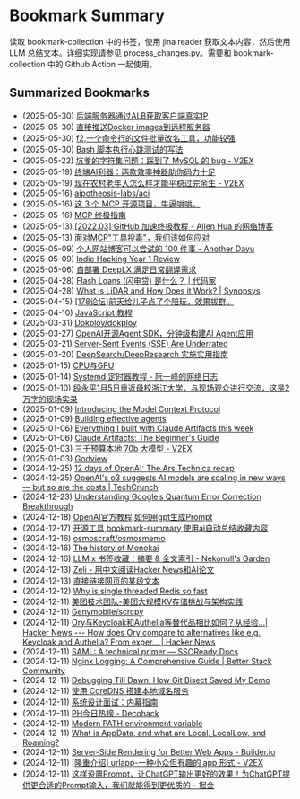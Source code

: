 # Bookmark Summary 
读取 bookmark-collection 中的书签，使用 jina reader 获取文本内容，然后使用 LLM 总结文本。详细实现请参见 process_changes.py。需要和 bookmark-collection 中的 Github Action 一起使用。
    
## Summarized Bookmarks
- (2025-05-30) [后端服务器通过ALB获取客户端真实IP](_posts/202505/2025-05-30-%E5%90%8E%E7%AB%AF%E6%9C%8D%E5%8A%A1%E5%99%A8%E9%80%9A%E8%BF%87alb%E8%8E%B7%E5%8F%96%E5%AE%A2%E6%88%B7%E7%AB%AF%E7%9C%9F%E5%AE%9Eip.md)
- (2025-05-30) [直接推送Docker images到远程服务器](_posts/202505/2025-05-30-%E7%9B%B4%E6%8E%A5%E6%8E%A8%E9%80%81docker-images%E5%88%B0%E8%BF%9C%E7%A8%8B%E6%9C%8D%E5%8A%A1%E5%99%A8.md)
- (2025-05-30) [f2,一个命令行的文件批量改名工具，功能较强](_posts/202505/2025-05-30-f2%2C%E4%B8%80%E4%B8%AA%E5%91%BD%E4%BB%A4%E8%A1%8C%E7%9A%84%E6%96%87%E4%BB%B6%E6%89%B9%E9%87%8F%E6%94%B9%E5%90%8D%E5%B7%A5%E5%85%B7%EF%BC%8C%E5%8A%9F%E8%83%BD%E8%BE%83%E5%BC%BA.md)
- (2025-05-30) [Bash 脚本执行心跳测试的写法](_posts/202505/2025-05-30-bash-%E8%84%9A%E6%9C%AC%E6%89%A7%E8%A1%8C%E5%BF%83%E8%B7%B3%E6%B5%8B%E8%AF%95%E7%9A%84%E5%86%99%E6%B3%95.md)
- (2025-05-22) [坑爹的字符集问题：踩到了 MySQL 的 bug - V2EX](_posts/202505/2025-05-22-%E5%9D%91%E7%88%B9%E7%9A%84%E5%AD%97%E7%AC%A6%E9%9B%86%E9%97%AE%E9%A2%98%EF%BC%9A%E8%B8%A9%E5%88%B0%E4%BA%86-mysql-%E7%9A%84-bug---v2ex.md)
- (2025-05-19) [终端AI利器：两款效率神器助你码力十足](_posts/202505/2025-05-19-%E7%BB%88%E7%AB%AFai%E5%88%A9%E5%99%A8%EF%BC%9A%E4%B8%A4%E6%AC%BE%E6%95%88%E7%8E%87%E7%A5%9E%E5%99%A8%E5%8A%A9%E4%BD%A0%E7%A0%81%E5%8A%9B%E5%8D%81%E8%B6%B3.md)
- (2025-05-19) [现在农村老年入怎么样才能平稳过完余生 - V2EX](_posts/202505/2025-05-19-%E7%8E%B0%E5%9C%A8%E5%86%9C%E6%9D%91%E8%80%81%E5%B9%B4%E5%85%A5%E6%80%8E%E4%B9%88%E6%A0%B7%E6%89%8D%E8%83%BD%E5%B9%B3%E7%A8%B3%E8%BF%87%E5%AE%8C%E4%BD%99%E7%94%9F---v2ex.md)
- (2025-05-16) [aipotheosis-labs/aci](_posts/202505/2025-05-16-aipotheosis-labs-aci.md)
- (2025-05-16) [这 3 个 MCP 开源项目，牛逼哄哄。](_posts/202505/2025-05-16-%E8%BF%99-3-%E4%B8%AA-mcp-%E5%BC%80%E6%BA%90%E9%A1%B9%E7%9B%AE%EF%BC%8C%E7%89%9B%E9%80%BC%E5%93%84%E5%93%84%E3%80%82.md)
- (2025-05-16) [MCP 终极指南](_posts/202505/2025-05-16-mcp-%E7%BB%88%E6%9E%81%E6%8C%87%E5%8D%97.md)
- (2025-05-13) [[2022.03] GitHub 加速终极教程 -         Allen Hua 的网络博客](_posts/202505/2025-05-13-%5B2022.03%5D-github-%E5%8A%A0%E9%80%9F%E7%BB%88%E6%9E%81%E6%95%99%E7%A8%8B---allen-hua-%E7%9A%84%E7%BD%91%E7%BB%9C%E5%8D%9A%E5%AE%A2.md)
- (2025-05-13) [面对MCP"工具投毒"，我们该如何应对](_posts/202505/2025-05-13-%E9%9D%A2%E5%AF%B9mcp-%E5%B7%A5%E5%85%B7%E6%8A%95%E6%AF%92-%EF%BC%8C%E6%88%91%E4%BB%AC%E8%AF%A5%E5%A6%82%E4%BD%95%E5%BA%94%E5%AF%B9.md)
- (2025-05-09) [个人网站博客可以尝试的 100 件事 - Another Dayu](_posts/202505/2025-05-09-%E4%B8%AA%E4%BA%BA%E7%BD%91%E7%AB%99%E5%8D%9A%E5%AE%A2%E5%8F%AF%E4%BB%A5%E5%B0%9D%E8%AF%95%E7%9A%84-100-%E4%BB%B6%E4%BA%8B---another-dayu.md)
- (2025-05-09) [Indie Hacking Year 1 Review](_posts/202505/2025-05-09-indie-hacking-year-1-review.md)
- (2025-05-06) [自部署 DeepLX 满足日常翻译需求](_posts/202505/2025-05-06-%E8%87%AA%E9%83%A8%E7%BD%B2-deeplx-%E6%BB%A1%E8%B6%B3%E6%97%A5%E5%B8%B8%E7%BF%BB%E8%AF%91%E9%9C%80%E6%B1%82.md)
- (2025-04-28) [Flash Loans (闪电贷) 是什么？ | 代码家](_posts/202504/2025-04-28-flash-loans-%28%E9%97%AA%E7%94%B5%E8%B4%B7%29-%E6%98%AF%E4%BB%80%E4%B9%88%EF%BC%9F-%E4%BB%A3%E7%A0%81%E5%AE%B6.md)
- (2025-04-28) [What is LiDAR and How Does it Work? | Synopsys](_posts/202504/2025-04-28-what-is-lidar-and-how-does-it-work-synopsys.md)
- (2025-04-15) [[178论坛]前天给儿子点了个陪玩，效果拔群。](_posts/202504/2025-04-15-%5B178%E8%AE%BA%E5%9D%9B%5D%E5%89%8D%E5%A4%A9%E7%BB%99%E5%84%BF%E5%AD%90%E7%82%B9%E4%BA%86%E4%B8%AA%E9%99%AA%E7%8E%A9%EF%BC%8C%E6%95%88%E6%9E%9C%E6%8B%94%E7%BE%A4%E3%80%82.md)
- (2025-04-10) [JavaScript 教程](_posts/202504/2025-04-10-javascript-%E6%95%99%E7%A8%8B.md)
- (2025-03-31) [Dokploy/dokploy](_posts/202503/2025-03-31-dokploy-dokploy.md)
- (2025-03-27) [OpenAI开源Agent SDK，分钟级构建AI Agent应用 ](_posts/202503/2025-03-27-openai%E5%BC%80%E6%BA%90agent-sdk%EF%BC%8C%E5%88%86%E9%92%9F%E7%BA%A7%E6%9E%84%E5%BB%BAai-agent%E5%BA%94%E7%94%A8.md)
- (2025-03-21) [Server-Sent Events (SSE) Are Underrated](_posts/202503/2025-03-21-server-sent-events-%28sse%29-are-underrated.md)
- (2025-03-20) [DeepSearch/DeepResearch 实施实用指南](_posts/202503/2025-03-20-deepsearch-deepresearch-%E5%AE%9E%E6%96%BD%E5%AE%9E%E7%94%A8%E6%8C%87%E5%8D%97.md)
- (2025-01-15) [CPU与GPU](_posts/202501/2025-01-15-cpu%E4%B8%8Egpu.md)
- (2025-01-14) [Systemd 定时器教程 - 阮一峰的网络日志](_posts/202501/2025-01-14-systemd-%E5%AE%9A%E6%97%B6%E5%99%A8%E6%95%99%E7%A8%8B---%E9%98%AE%E4%B8%80%E5%B3%B0%E7%9A%84%E7%BD%91%E7%BB%9C%E6%97%A5%E5%BF%97.md)
- (2025-01-10) [段永平1月5日重返母校浙江大学，与现场观众进行交流，这是2万字的现场实录](_posts/202501/2025-01-10-%E6%AE%B5%E6%B0%B8%E5%B9%B31%E6%9C%885%E6%97%A5%E9%87%8D%E8%BF%94%E6%AF%8D%E6%A0%A1%E6%B5%99%E6%B1%9F%E5%A4%A7%E5%AD%A6%EF%BC%8C%E4%B8%8E%E7%8E%B0%E5%9C%BA%E8%A7%82%E4%BC%97%E8%BF%9B%E8%A1%8C%E4%BA%A4%E6%B5%81%EF%BC%8C%E8%BF%99%E6%98%AF2%E4%B8%87%E5%AD%97%E7%9A%84%E7%8E%B0%E5%9C%BA%E5%AE%9E%E5%BD%95.md)
- (2025-01-09) [Introducing the Model Context Protocol](_posts/202501/2025-01-09-introducing-the-model-context-protocol.md)
- (2025-01-09) [Building effective agents](_posts/202501/2025-01-09-building-effective-agents.md)
- (2025-01-06) [Everything I built with Claude Artifacts this week](_posts/202501/2025-01-06-everything-i-built-with-claude-artifacts-this-week.md)
- (2025-01-06) [Claude Artifacts: The Beginner's Guide](_posts/202501/2025-01-06-claude-artifacts-the-beginner%27s-guide.md)
- (2025-01-03) [三千预算本地 70b 大模型 - V2EX](_posts/202501/2025-01-03-%E4%B8%89%E5%8D%83%E9%A2%84%E7%AE%97%E6%9C%AC%E5%9C%B0-70b-%E5%A4%A7%E6%A8%A1%E5%9E%8B---v2ex.md)
- (2025-01-03) [Godview](_posts/202501/2025-01-03-godview.md)
- (2024-12-25) [12 days of OpenAI: The Ars Technica recap](_posts/202412/2024-12-25-12-days-of-openai-the-ars-technica-recap.md)
- (2024-12-25) [OpenAI's o3 suggests AI models are scaling in new ways — but so are the costs | TechCrunch](_posts/202412/2024-12-25-openai%27s-o3-suggests-ai-models-are-scaling-in-new-ways-%E2%80%94-but-so-are-the-costs-techcrunch.md)
- (2024-12-23) [Understanding Google’s Quantum Error Correction Breakthrough](_posts/202412/2024-12-23-understanding-google%E2%80%99s-quantum-error-correction-breakthrough.md)
- (2024-12-18) [OpenAI官方教程,如何用gpt生成Prompt](_posts/202412/2024-12-18-openai%E5%AE%98%E6%96%B9%E6%95%99%E7%A8%8B%2C%E5%A6%82%E4%BD%95%E7%94%A8gpt%E7%94%9F%E6%88%90prompt.md)
- (2024-12-17) [开源工具,bookmark-summary,使用ai自动总结收藏内容](_posts/202412/2024-12-17-%E5%BC%80%E6%BA%90%E5%B7%A5%E5%85%B7%2Cbookmark-summary%2C%E4%BD%BF%E7%94%A8ai%E8%87%AA%E5%8A%A8%E6%80%BB%E7%BB%93%E6%94%B6%E8%97%8F%E5%86%85%E5%AE%B9.md)
- (2024-12-16) [osmoscraft/osmosmemo](_posts/202412/2024-12-16-osmoscraft-osmosmemo.md)
- (2024-12-16) [The history of Monokai](_posts/202412/2024-12-16-the-history-of-monokai.md)
- (2024-12-16) [LLM x 书签收藏：摘要 & 全文索引 - Nekonull's Garden](_posts/202412/2024-12-16-llm-x-%E4%B9%A6%E7%AD%BE%E6%94%B6%E8%97%8F%EF%BC%9A%E6%91%98%E8%A6%81-%26-%E5%85%A8%E6%96%87%E7%B4%A2%E5%BC%95---nekonull%27s-garden.md)
- (2024-12-13) [Zeli - 用中文阅读Hacker News和AI论文](_posts/202412/2024-12-13-zeli---%E7%94%A8%E4%B8%AD%E6%96%87%E9%98%85%E8%AF%BBhacker-news%E5%92%8Cai%E8%AE%BA%E6%96%87.md)
- (2024-12-13) [直接链接网页的某段文本](_posts/202412/2024-12-13-%E7%9B%B4%E6%8E%A5%E9%93%BE%E6%8E%A5%E7%BD%91%E9%A1%B5%E7%9A%84%E6%9F%90%E6%AE%B5%E6%96%87%E6%9C%AC.md)
- (2024-12-12) [Why is single threaded Redis so fast](_posts/202412/2024-12-12-why-is-single-threaded-redis-so-fast.md)
- (2024-12-11) [美团技术团队-美团大规模KV存储挑战与架构实践](_posts/202412/2024-12-11-%E7%BE%8E%E5%9B%A2%E6%8A%80%E6%9C%AF%E5%9B%A2%E9%98%9F-%E7%BE%8E%E5%9B%A2%E5%A4%A7%E8%A7%84%E6%A8%A1kv%E5%AD%98%E5%82%A8%E6%8C%91%E6%88%98%E4%B8%8E%E6%9E%B6%E6%9E%84%E5%AE%9E%E8%B7%B5.md)
- (2024-12-11) [Genymobile/scrcpy](_posts/202412/2024-12-11-genymobile-scrcpy.md)
- (2024-12-11) [Ory与Keycloak和Authelia等替代品相比如何？从经验…| Hacker News --- How does Ory compare to alternatives like e.g. Keycloak and Authelia? From exper... | Hacker News](_posts/202412/2024-12-11-ory%E4%B8%8Ekeycloak%E5%92%8Cauthelia%E7%AD%89%E6%9B%BF%E4%BB%A3%E5%93%81%E7%9B%B8%E6%AF%94%E5%A6%82%E4%BD%95%EF%BC%9F%E4%BB%8E%E7%BB%8F%E9%AA%8C%E2%80%A6-hacker-news-----how-does-ory-compare-to-alternatives-like-e.g.-keycloak-and-authelia-from-exper...-hacker-news.md)
- (2024-12-11) [SAML: A technical primer — SSOReady Docs](_posts/202412/2024-12-11-saml-a-technical-primer-%E2%80%94-ssoready-docs.md)
- (2024-12-11) [Nginx Logging: A Comprehensive Guide | Better Stack Community](_posts/202412/2024-12-11-nginx-logging-a-comprehensive-guide-better-stack-community.md)
- (2024-12-11) [Debugging Till Dawn: How Git Bisect Saved My Demo](_posts/202412/2024-12-11-debugging-till-dawn-how-git-bisect-saved-my-demo.md)
- (2024-12-11) [使用 CoreDNS 搭建本地域名服务](_posts/202412/2024-12-11-%E4%BD%BF%E7%94%A8-coredns-%E6%90%AD%E5%BB%BA%E6%9C%AC%E5%9C%B0%E5%9F%9F%E5%90%8D%E6%9C%8D%E5%8A%A1.md)
- (2024-12-11) [系统设计面试：内幕指南](_posts/202412/2024-12-11-%E7%B3%BB%E7%BB%9F%E8%AE%BE%E8%AE%A1%E9%9D%A2%E8%AF%95%EF%BC%9A%E5%86%85%E5%B9%95%E6%8C%87%E5%8D%97.md)
- (2024-12-11) [PH今日热榜 - Decohack](_posts/202412/2024-12-11-ph%E4%BB%8A%E6%97%A5%E7%83%AD%E6%A6%9C---decohack.md)
- (2024-12-11) [Modern PATH environment variable](_posts/202412/2024-12-11-modern-path-environment-variable.md)
- (2024-12-11) [What is AppData, and what are Local, LocalLow, and Roaming?](_posts/202412/2024-12-11-what-is-appdata%2C-and-what-are-local%2C-locallow%2C-and-roaming.md)
- (2024-12-11) [Server-Side Rendering for Better Web Apps - Builder.io](_posts/202412/2024-12-11-server-side-rendering-for-better-web-apps---builder.io.md)
- (2024-12-11) [[隆重介绍] urlapp-一种小众但有趣的 app 形式 - V2EX](_posts/202412/2024-12-11-%5B%E9%9A%86%E9%87%8D%E4%BB%8B%E7%BB%8D%5D-urlapp-%E4%B8%80%E7%A7%8D%E5%B0%8F%E4%BC%97%E4%BD%86%E6%9C%89%E8%B6%A3%E7%9A%84-app-%E5%BD%A2%E5%BC%8F---v2ex.md)
- (2024-12-11) [这样设置Prompt，让ChatGPT输出更好的效果！为ChatGPT提供更合适的Prompt输入，我们就能得到更优质的 - 掘金](_posts/202412/2024-12-11-%E8%BF%99%E6%A0%B7%E8%AE%BE%E7%BD%AEprompt%EF%BC%8C%E8%AE%A9chatgpt%E8%BE%93%E5%87%BA%E6%9B%B4%E5%A5%BD%E7%9A%84%E6%95%88%E6%9E%9C%EF%BC%81%E4%B8%BAchatgpt%E6%8F%90%E4%BE%9B%E6%9B%B4%E5%90%88%E9%80%82%E7%9A%84prompt%E8%BE%93%E5%85%A5%EF%BC%8C%E6%88%91%E4%BB%AC%E5%B0%B1%E8%83%BD%E5%BE%97%E5%88%B0%E6%9B%B4%E4%BC%98%E8%B4%A8%E7%9A%84---%E6%8E%98%E9%87%91.md)
